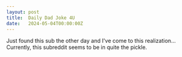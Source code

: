 ```yaml
---
layout: post
title:  Daily Dad Joke 4U
date:   2024-05-04T00:00:00Z
---
```

Just found this sub the other day and I've come to this realization... Currently, this subreddit seems to be in quite the pickle.
